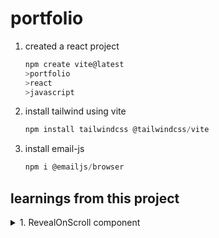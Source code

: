 # portfolio
1. created a react project
   ```js
   npm create vite@latest
   >portfolio
   >react
   >javascript
   ```
2. install tailwind using vite
    ```js
    npm install tailwindcss @tailwindcss/vite
    ```
3. install email-js 
   ```js
   npm i @emailjs/browser
   ```



## learnings from this project
   <details>
   <summary>1. RevealOnScroll component</summary>
   <br/>
   ```js
      
      import { useEffect, useRef } from "react";

      export const RevealOnScroll=({children}) =>{
         const ref= useRef(null);

         useEffect(()=>{
            const observer = new IntersectionObserver(([entry])=>{
               if(entry.isIntersecting){
                  ref.current.classList.add("visible");
               }
            },
            {threshold:0.2, rootMargin:"0px 0px -50px 0px"}
         );
         if(ref.current)
            observer.observe(ref.current);

         return ()=> observer.disconnect();

         })
         return (
            <div ref={ref} className="reveal">
                  {children}
            </div>
         )
      }```

   
   </details>
